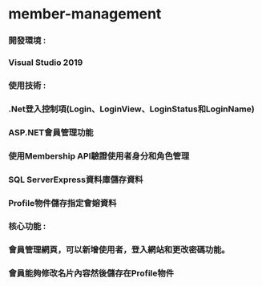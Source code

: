 <h1>member-management</h1>
<h3>開發環境 : </h3>
<h3>Visual Studio 2019 </h3>
<h3>使用技術 : </h3>
<h3>.Net登入控制項(Login、LoginView、LoginStatus和LoginName)</h3>
<h3>ASP.NET會員管理功能</h3>
<h3>使用Membership API驗證使用者身分和角色管理</h3>
<h3>SQL ServerExpress資料庫儲存資料</h3> 
<h3>Profile物件儲存指定會嫆資料 </h3>
<h3>核心功能 : </h3>
<h3>會員管理網頁，可以新增使用者，登入網站和更改密碼功能。</h3>
<h3>會員能夠修改名片內容然後儲存在Profile物件</h3>

